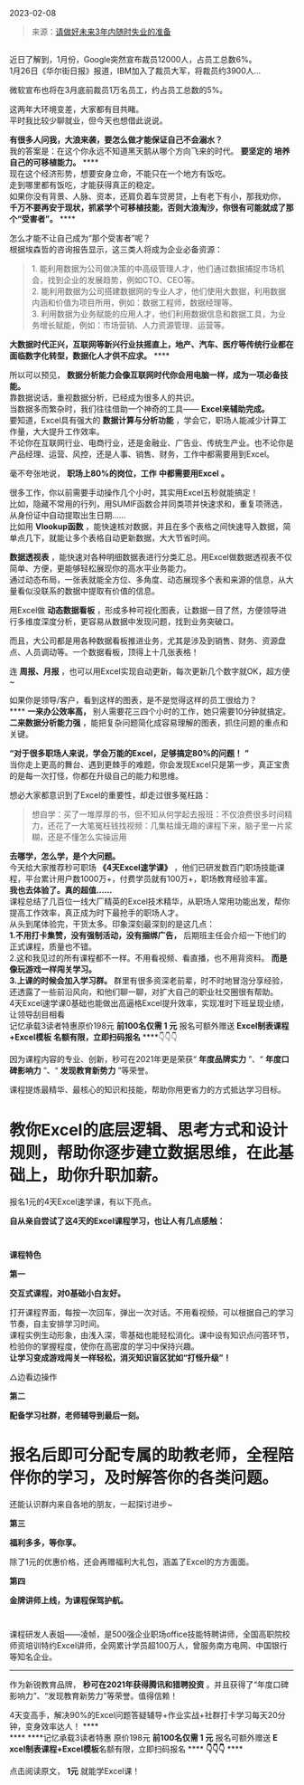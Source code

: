 2023-02-08

> 来源：[请做好未来3年内随时失业的准备](http://mp.weixin.qq.com/s?__biz=MzU3NDc5Nzc0NQ==&mid=2247522424&idx=1&sn=c0b9e8f520ab01ab2fbb85a49e07465c&chksm=fd2e3aa6ca59b3b01804e8c85e829c8cf09046a57814f79ef9e3935d30106fd0ce6e0e0c9467&scene=27#wechat_redirect)
> 

##

近日了解到，1月份，Google突然宣布裁员12000人，占员工总数6%。  
1月26日《华尔街日报》报道，IBM加入了裁员大军，将裁员约3900人…  
  

  

微软宣布也将在3月底前裁员1万名员工，约占员工总数的5%。

  

这两年大环境变差，大家都有目共睹。  
平时我比较少聊就业，但今天也想借此说说。  
  
 **有很多人问我，大浪来袭，要怎么做才能保证自己不会溺水？**  
我的答案是：在这个你永远不知道黑天鹅从哪个方向飞来的时代。 **要坚定的 培养自己的可移植能力。** ****  
现在这个经济形势，想要安身立命，不能只在一个地方有饭吃。  
走到哪里都有饭吃，才能获得真正的稳定。  
如果你没有背景、人脉、资本，还肩负着车贷房贷，上有老下有小，那我劝你，  
 **千万不要再安于现状，抓紧学个可移植技能，否则大浪淘沙，你很有可能就成了那个“受害者”。** ****  

怎么才能不让自己成为“那个受害者”呢？  
根据埃森哲的咨询报告显示，这三类人将成为企业必备资源：  

> 1\. 能利用数据为公司做决策的中高级管理人才，他们通过数据捕捉市场机会，找到企业的发展趋势，例如CTO、CEO等。  
> 2\. 能利用数据为公司搭建数据网的专业人才，他们使用大数据，利用数据内涵和价值为项目所用，例如：数据工程师，数据经理等。  
> 3\. 利用数据为业务赋能的应用人才，他们利用数据信息和数据工具，为业务增长赋能，例如：市场营销、人力资源管理、运营等。

  
 **大数据时代正兴，互联网等新兴行业扶摇直上，地产、汽车、医疗等传统行业都在面临数字化转型，数据化人才供不应求。** ****  
  
所以可以预见， **数据分析能力会像互联网时代你会用电脑一样，成为一项必备技能。**  
靠数据说话，重视数据分析，已经成为很多人的共识。  
当数据多而繁杂时，我们往往借助一个神奇的工具—— **Excel来辅助完成。**  
要知道，Excel具有强大的 **数据计算与分析功能** ，学会它，职场人能减少计算工作量，大大提升工作效率。  
不论你在互联网行业、电商行业，还是金融业、广告业、传统生产业。也不论你是产品经理、运营、风控，还是人事、销售、财务，工作中都需要用到Excel。  
  
毫不夸张地说， **职场上80%的岗位，工作** **中都需要用Excel** **。**  
  
很多工作，你以前需要手动操作几个小时，其实用Excel五秒就能搞定！  
比如，隐藏不常用的行列，用SUMIF函数合并同类项并快速求和，重复项筛选，从身份证中自动提取出生日期......  
比如用 **Vlookup函数** ，能快速核对数据，并且在多个表格之间快速导入数据，简单点几下，就能让多个表格自动更新数据，大大节省时间。  
  
 **数据透视表** ，能快速对各种明细数据表进行分类汇总。用Excel做数据透视表不仅简单、方便，更能够轻松展现你的高水平业务能力。  
通过动态布局，一张表就能全方位、多角度、动态展现多个表和来源的信息，从大量看似没联系的数据中提取有价值的信息。  
  
用Excel做 **动态数据看板** ，形成多种可视化图表，让数据一目了然，方便领导进行多维度深度分析，更容易从数据中发现问题，找到业务突破口。  
  
而且，大公司都是用各种数据看板推进业务，尤其是涉及到销售、财务、资源盘点、人员调动等。一个数据看板，顶得上十几张表格！  
  
连 **周报、月报** ，也可以用Excel实现自动更新，每次更新几个数字就OK，超方便~  
  
如果你是领导/客户，看到这样的图表，是不是觉得这样的员工很给力？  
 **** **一来办公效率高，** 别人需要花三四个小时的工作，她只需要10分钟就搞定。  
 **二来数据分析能力强** ，能把复杂问题简化成容易理解的图表，抓住问题的重点和关键。  
  
 **“对于很多职场人来说，学会万能的Excel，足够搞定80%的问题！** **”**  
当你走上更高的舞台、遇到更棘手的难题，你会发现Excel只是第一步，真正宝贵的是每一次打怪，你都在升级自己的能力和思维。  
  

想必大家都意识到了Excel的重要性，却走过很多冤枉路：  

>
> 想自学：买了一堆厚厚的书，但不知从何学起去报班：不仅浪费很多时间精力，还花了一大笔冤枉钱找视频：几集枯燥无趣的课程下来，脑子里一片浆糊，还是不懂怎么实操运用

  
 **去哪学，怎么学，是个大问题。**  
今天给大家推荐秒可职场 **《4天Excel速学课》**
，他们已研发数百门职场技能课程，平台累计用户数1000万+，付费学员就有100万+，职场教育经验丰富。  
 **我也去体验了。真的超值……**  
课程总结了几百位一线大厂精英的Excel技术精华，从职场人常用功能出发，帮你提高工作效率，真正成为时下最抢手的职场人才。  
从头到尾体验完，干货太多。印象深刻最深刻的是这几点：  
 **1.不用打卡集赞，没有强制活动，没有捆绑广告，** 后期班主任会介绍一下他们的正式课程，质量也不错。  
2.这和我见过的所有课程都不一样。不用看视频、看直播，也不用背资料。 **而是像玩游戏一样闯关学习。**  
 **3.上课的时候会加入学习群。** 群里有很多资深老前辈，时不时地冒泡分享经验，还透露了一些前沿风向，和他们聊一聊，对扩大自己的职业社交圈很有帮助。  
4天Excel速学课0基础也能做出高逼格Excel提升效率，实现准时下班呈现业绩，让领导刮目相看  
记忆承载3读者特惠原价198元 **前100名仅需 1 元** 报名可额外赠送 **Excel制表课程+Excel模板** **名额有限，立即扫码报名**
****👇👇👇  
  
因为课程内容的专业、创新，秒可在2021年更是荣获“ **年度品牌实力** ”、“ **年度口碑影响力** ”、“ **发现教育新势力** ”等荣誉。  
  
课程提炼最精华、最核心的知识和技能，帮助你用更省力的方式抵达学习目标。  

#  **教你Excel的底层逻辑、思考方式和设计规则，帮助你逐步建立数据思维，在此基础上，助你升职加薪。**  
报名1元的4天Excel速学课，有以下亮点。  
  
  
 **自从亲自尝试了这4天的Excel课程学习，也让人有几点感触：**

#  
  

 **课程特色**

  

 **第一**

 **交互式课程，对0基础小白友好。**

  
打开课程界面，每按一次回车，弹出一次对话。不用看视频，可以根据自己的学习节奏，自主安排学习时间。  
课程实例生动形象，由浅入深，零基础也能轻松消化。课中设有知识点问答环节，检验你的掌握程度，使你在高密度的学习中保持兴趣。  
 **让学习变成游戏闯关一样轻松，消灭知识盲区犹如“打怪升级”！**  

△边看边操作

  

 **第二**

 **配备学习社群，老师辅导到最后一刻。**

#

  

#  **报名后即可分配专属的助教老师，全程陪伴你的学习，及时解答你的各类问题。**  
还能认识群内来自各地的朋友，一起探讨进步~  
  
  

 **第三**

 **福利多多，等你享。**

  
除了1元的优惠价格，还会再赠福利大礼包，涵盖了Excel的方方面面。  
  
  
  

 **第四**

 **金牌讲师上线，为课程保驾护航。**

  

#
课程研发人表姐——凌帧，是500强企业职场office技能特聘讲师，全国高职院校师资培训特约Excel讲师，全网累计学员超100万人，曾服务南方电网、中国银行等知名企业。

  
  
 ****

作为新锐教育品牌， **秒可在2021年获得腾讯和猎聘投资** 。并且获得了“年度口碑影响力”、“发现教育新势力”等荣誉。值得信赖！

  

  
4天变高手，解决90%的Excel问题答疑辅导+作业实战+社群打卡学习每天20分钟，变身效率达人！ ****  
 **** ****记忆承载3读者特惠 原价198元 **前100名仅需 1 元** 报名可额外赠送 **E
xcel制表课程+Excel模板**名额有限，立即扫码报名 **** **👇👇👇** ****  
  
  
点击阅读原文， **1元** 就能学Excel课！  

